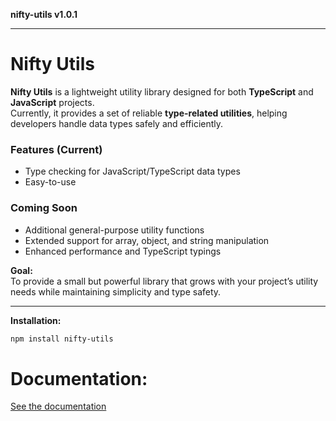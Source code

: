 **nifty-utils v1.0.1**

***

# Nifty Utils

**Nifty Utils** is a lightweight utility library designed for both **TypeScript** and **JavaScript** projects.  
Currently, it provides a set of reliable **type-related utilities**, helping developers handle data types safely and efficiently.  

### Features (Current)
- Type checking for JavaScript/TypeScript data types  
- Easy-to-use  

### Coming Soon
- Additional general-purpose utility functions  
- Extended support for array, object, and string manipulation  
- Enhanced performance and TypeScript typings  

**Goal:**  
To provide a small but powerful library that grows with your project’s utility needs while maintaining simplicity and type safety.

---

**Installation:**  
```bash
npm install nifty-utils
```

# Documentation: 
[See the documentation](./docs/globals.md)
